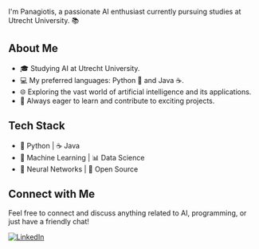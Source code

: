 I'm Panagiotis, a passionate AI enthusiast currently pursuing studies at Utrecht University. 📚

## About Me

- 🎓 Studying AI at Utrecht University.
- 💻 My preferred languages: Python 🐍 and Java ☕.
- 🌐 Exploring the vast world of artificial intelligence and its applications.
- 🚀 Always eager to learn and contribute to exciting projects.

## Tech Stack

- 🐍 Python | ☕ Java
- 🤖 Machine Learning | 📊 Data Science
- 🧠 Neural Networks | 🤝 Open Source

## Connect with Me

Feel free to connect and discuss anything related to AI, programming, or just have a friendly chat!

[![LinkedIn](https://img.shields.io/badge/LinkedIn)](https://www.linkedin.com/in/panagiotis-i-dallas/)
